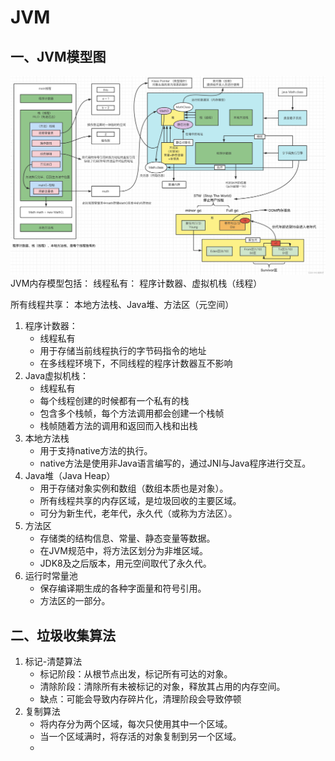 # JVM
## 一、JVM模型图
![jvm内存模型](img.png)
JVM内存模型包括：
线程私有：
程序计数器、虚拟机栈（线程）

所有线程共享：
本地方法栈、Java堆、方法区（元空间）

1. 程序计数器：
   - 线程私有
   - 用于存储当前线程执行的字节码指令的地址
   - 在多线程环境下，不同线程的程序计数器互不影响
2. Java虚拟机栈：
   - 线程私有
   - 每个线程创建的时候都有一个私有的栈
   - 包含多个栈帧，每个方法调用都会创建一个栈帧
   - 栈帧随着方法的调用和返回而入栈和出栈
3. 本地方法栈
   - 用于支持native方法的执行。
   - native方法是使用非Java语言编写的，通过JNI与Java程序进行交互。
4. Java堆（Java Heap）
   - 用于存储对象实例和数组（数组本质也是对象）。
   - 所有线程共享的内存区域，是垃圾回收的主要区域。
   - 可分为新生代，老年代，永久代（或称为方法区）。
5. 方法区
   - 存储类的结构信息、常量、静态变量等数据。
   - 在JVM规范中，将方法区划分为非堆区域。
   - JDK8及之后版本，用元空间取代了永久代。
6. 运行时常量池
   - 保存编译期生成的各种字面量和符号引用。
   - 方法区的一部分。
## 二、垃圾收集算法
1. 标记-清楚算法
   - 标记阶段：从根节点出发，标记所有可达的对象。
   - 清除阶段：清除所有未被标记的对象，释放其占用的内存空间。
   - 缺点：可能会导致内存碎片化，清理阶段会导致停顿
2. 复制算法
   - 将内存分为两个区域，每次只使用其中一个区域。
   - 当一个区域满时，将存活的对象复制到另一个区域。
   - 



